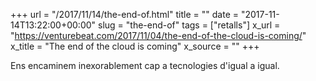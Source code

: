 +++
url = "/2017/11/14/the-end-of.html"
title = ""
date = "2017-11-14T13:22:00+00:00"
slug = "the-end-of"
tags = ["retalls"]
x_url = "https://venturebeat.com/2017/11/04/the-end-of-the-cloud-is-coming/"
x_title = "The end of the cloud is coming"
x_source = ""
+++


Ens encaminem inexorablement cap a tecnologies d'igual a igual.
